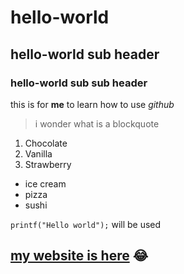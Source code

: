 # hello-world
## hello-world sub header
### hello-world sub sub header
this is for **me** to learn how to use *github*

> i wonder what is a blockquote

1. Chocolate
2. Vanilla
3. Strawberry

- ice cream
- pizza
- sushi

`printf("Hello world");` will be used

[my website is here](https://dexterhoon.carrd.co)
😂
---

